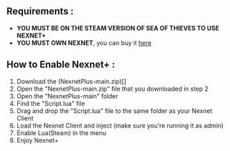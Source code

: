 ## Requirements :
- **YOU MUST BE ON THE STEAM VERSION OF SEA OF THIEVES TO USE NEXNET+**
- **YOU MUST OWN NEXNET**, you can buy it [here](https://nexnet-cheats.cc/)
## How to Enable Nexnet+  :
1. Download the (NexnetPlus-main.zip)[]
2. Open the "NexnetPlus-main.zip" file that you downloaded in step 2
3. Open the "NexnetPlus-main" folder
4. Find the "Script.lua" file
5. Drag and drop the "Script.lua" file to the same folder as your Nexnet Client
6. Load the Nexnet Client and inject (make sure you're running it as admin)
7. Enable Lua(Steam) in the menu
8. Enjoy Nexnet+
